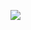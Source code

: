 <!--
id: 1029236850
link: http://tumblr.atmos.org/post/1029236850
slug: 
date: Sat Aug 28 2010 22:08:45 GMT-0700 (PDT)
publish: 2010-08-028
tags: 
title: 
-->


![](http://31.media.tumblr.com/tumblr_l7weamQ9NE1qz4sngo1_400.jpg)

